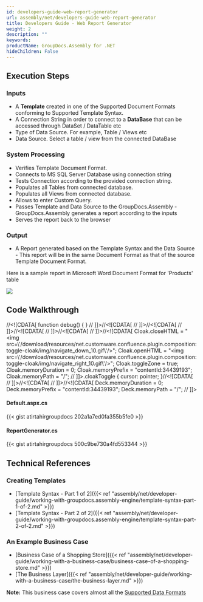 ```yaml
---
id: developers-guide-web-report-generator
url: assembly/net/developers-guide-web-report-generator
title: Developers Guide - Web Report Generator
weight: 2
description: ""
keywords: 
productName: GroupDocs.Assembly for .NET
hideChildren: False
---
```

## Execution Steps

### Inputs

*   A **Template** created in one of the Supported Document Formats conforming to Supported Template Syntax.
*   A Connection String in order to connect to a **DataBase** that can be accessed through DataSet / DataTable etc
*   Type of Data Source. For example, Table / Views etc
*   Data Source. Select a table / view from the connected DataBase

### System Processing

*   Verifies Template Document Format.
*   Connects to MS SQL Server Database using connection string
*   Tests Connection according to the provided connection string.
*   Populates all Tables from connected database.
*   Populates all Views from connected database.
*   Allows to enter Custom Query.
*   Passes Template and Data Source to the GroupDocs.Assembly - GroupDocs.Assembly generates a report according to the inputs
*   Serves the report back to the browser

### Output

*   A Report generated based on the Template Syntax and the Data Source - This report will be in the same Document Format as that of the source Template Document Format.

Here is a sample report in Microsoft Word Document Format for 'Products' table

![](https://raw.githubusercontent.com/groupdocsassembly/GroupDocs_Assembly_NET/master/Examples/Data/Screenshots/Product%20Template.png)

## Code Walkthrough

//<!\[CDATA\[ function debug() { } // \]\]>//<!\[CDATA\[ // \]\]>//<!\[CDATA\[ // \]\]>//<!\[CDATA\[ // \]\]>//<!\[CDATA\[ // \]\]>//<!\[CDATA\[ Cloak.closeHTML = "<img src=\\'/download/resources/net.customware.confluence.plugin.composition:toggle-cloak/img/navigate\_down\_10.gif\\'/>"; Cloak.openHTML = "<img src=\\'/download/resources/net.customware.confluence.plugin.composition:toggle-cloak/img/navigate\_right\_10.gif\\'/>"; Cloak.toggleZone = true; Cloak.memoryDuration = 0; Cloak.memoryPrefix = "contentId:34439193"; Cloak.memoryPath = "/"; // \]\]>.cloakToggle { cursor: pointer; }//<!\[CDATA\[ // \]\]>//<!\[CDATA\[ // \]\]>//<!\[CDATA\[ Deck.memoryDuration = 0; Deck.memoryPrefix = "contentId:34439193"; Deck.memoryPath = "/"; // \]\]>

#### Default.aspx.cs

{{< gist atirtahirgroupdocs 202a1a7ed0fa355b5fe0 >}}



#### ReportGenerator.cs

{{< gist atirtahirgroupdocs 500c9be730a4fd553344 >}}



## Technical References

### Creating Templates

*   [Template Syntax - Part 1 of 2]({{< ref "assembly/net/developer-guide/working-with-groupdocs.assembly-engine/template-syntax-part-1-of-2.md" >}})
*   [Template Syntax - Part 2 of 2]({{< ref "assembly/net/developer-guide/working-with-groupdocs.assembly-engine/template-syntax-part-2-of-2.md" >}})

### An Example Business Case

*   [Business Case of a Shopping Store]({{< ref "assembly/net/developer-guide/working-with-a-business-case/business-case-of-a-shopping-store.md" >}})
*   [The Business Layer]({{< ref "assembly/net/developer-guide/working-with-a-business-case/the-business-layer.md" >}})

**Note:** This business case covers almost all the [Supported Data Formats](Features%2BOverview.html#FeaturesOverview-DataFormats)
